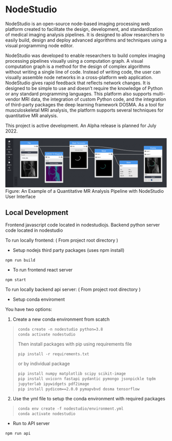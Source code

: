# NodeStudio

NodeStudio is an open-source node-based imaging processing web platform created to facilitate the design, development, and standardization of medical imaging analysis pipelines. It is designed to allow researchers to easily build, design and deploy advanced algorithms and techniques using a visual programming node editor.

NodeStudio was developed to enable researchers to build complex imaging processing pipelines visually using a computation graph. A visual computation graph is a method for the design of complex algorithms without writing a single line of code. Instead of writing code, the user can visually assemble node networks in a cross-platform web application. NodeStudio gives rapid feedback that reflects network changes. It is designed to be simple to use and doesn’t require the knowledge of Python or any standard programming languages. This platform also supports multi-vendor MRI data, the integration of custom Python code, and the integration of third-party packages the deep learning framework DOSMA. As a tool for musculoskeletal MRI analysis, the platform supports several techniques for quantitative MR analysis.

This project is active development. An Alpha release is planned for July 2022.  

![nodestudio example pipeline](https://github.com/michaelmendoza/node-studio/blob/master/media/design/ExampleSegmentationPipeline.png)
Figure: An Example of a Quantitative MR Analysis Pipeline with NodeStudio User Interface

## Local Development

Frontend javascript code located in nodestudiojs. Backend python server code located in nodestudio

To run locally frontend: ( From project root directory )
- Setup nodejs third party packages (uses npm install)
```
npm run build
```
- To run frontend react server
``` 
npm start
```

To run locally backend api server: ( From project root directory )

- Setup conda enviroment 

You have two options: 

1. Create a new conda environment from scatch 
> ```
> conda create -n nodestudio python=3.8 
> conda activate nodestudio
> ```
> Then install packages with pip using requirements file 
> ```
> pip install -r requirements.txt
> ```
> or by individual package
> ```
> pip install numpy matplotlib scipy scikit-image 
> pip install uvicorn fastapi pydantic pymongo jsonpickle tqdm jupyterlab ipywidgets pdf2image
> pip install pydicom==2.0.0 pymapvbvd dosma tensorflow
> ```

2. Use the yml file to setup the conda environment with required packages

> ```
> conda env create -f nodestudio/environment.yml
> conda activate nodestudio
> ```

- Run to API server
```
npm run api
```
